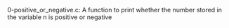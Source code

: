 0-positive_or_negative.c: A function to print whether the number stored in the variable n is positive or negative
